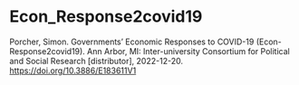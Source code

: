 # Econ_Response2covid19
Porcher, Simon. Governments’ Economic Responses to COVID-19 (Econ-Response2covid19). Ann Arbor, MI: Inter-university Consortium for Political and Social Research [distributor], 2022-12-20. https://doi.org/10.3886/E183611V1

